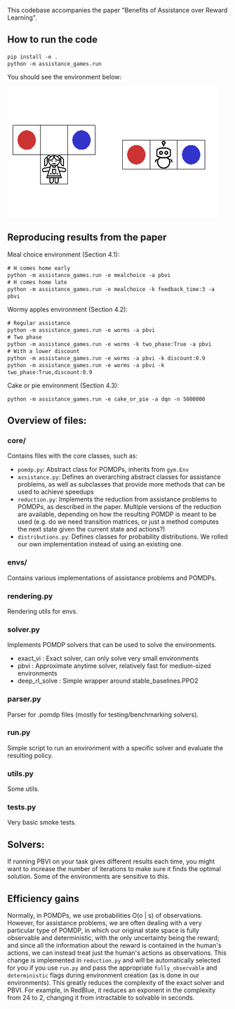 This codebase accompanies the paper "Benefits of Assistance over Reward Learning".

## How to run the code

```
pip install -e .
python -m assistance_games.run
```

You should see the environment below:

![RedBlueAssistanceProblem](docs/redblue1.gif)

## Reproducing results from the paper

Meal choice environment (Section 4.1):

```
# H comes home early
python -m assistance_games.run -e mealchoice -a pbvi
# H comes home late
python -m assistance_games.run -e mealchoice -k feedback_time:3 -a pbvi
```

Wormy apples environment (Section 4.2):
```
# Regular assistance
python -m assistance_games.run -e worms -a pbvi
# Two phase
python -m assistance_games.run -e worms -k two_phase:True -a pbvi
# With a lower discount
python -m assistance_games.run -e worms -a pbvi -k discount:0.9
python -m assistance_games.run -e worms -a pbvi -k two_phase:True,discount:0.9
```

Cake or pie environment (Section 4.3):
```
python -m assistance_games.run -e cake_or_pie -a dqn -n 5000000
```

## Overview of files:

### core/
Contains files with the core classes, such as:
  * `pomdp.py`: Abstract class for POMDPs, inherits from `gym.Env`
  * `assistance.py`: Defines an overarching abstract classes for assistance problems, as well as subclasses that provide more methods that can be used to achieve speedups
  * `reduction.py`: Implements the reduction from assistance problems to POMDPs, as described in the paper. Multiple versions of the reduction are available, depending on how the resulting POMDP is meant to be used (e.g. do we need transition matrices, or just a method computes the next state given the current state and actions?)
  * `distributions.py`: Defines classes for probability distributions. We rolled our own implementation instead of using an existing one.
### envs/
Contains various implementations of assistance problems and POMDPs.
### rendering.py
Rendering utils for envs.
### solver.py
Implements POMDP solvers that can be used to solve the environments.
  * exact\_vi : Exact solver, can only solve very small environments
  * pbvi : Approximate anytime solver, relatively fast for medium-sized environments
  * deep\_rl\_solve : Simple wrapper around stable\_baselines.PPO2
### parser.py
Parser for .pomdp files (mostly for testing/benchmarking solvers).
### run.py
Simple script to run an environment with a specific solver and evaluate the resulting policy.
### utils.py
Some utils.
### tests.py
Very basic smoke tests.


## Solvers:

If running PBVI on your task gives different results each time, you might want to increase the number of iterations to make sure it finds the optimal solution. Some of the environments are sensitive to this.

## Efficiency gains

Normally, in POMDPs, we use probabilities O(o | s) of observations. However, for assistance problems, we are often dealing with a very particular type of POMDP, in which our original state space is fully observable and deterministic, with the only uncertainty being the reward; and since all the information about the reward is contained in the human's actions, we can instead treat just the human's actions as observations. This change is implemented in `reduction.py` and will be automatically selected for you if you use `run.py` and pass the appropriate `fully_observable` and `deterministic` flags during environment creation (as is done in our environments). This greatly reduces the complexity of the exact solver and PBVI. For example, in RedBlue, it reduces an exponent in the complexity from 24 to 2, changing it from intractable to solvable in seconds.